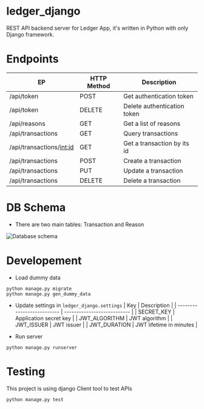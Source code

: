 # ledger_django

REST API backend server for Ledger App, it's written in Python with only Django framework.

# Endpoints

| EP                         | HTTP Method | Description                 |
| -------------------------- | ----------- | --------------------------- |
| /api/token                 | POST        | Get authentication token    |
| /api/token                 | DELETE      | Delete authentication token |
| /api/reasons               | GET         | Get a list of reasons       |
| /api/transactions          | GET         | Query transactions          |
| /api/transactions/<int:id> | GET         | Get a transaction by its id |
| /api/transactions          | POST        | Create a transaction        |
| /api/transactions          | PUT         | Update a transaction        |
| /api/transactions          | DELETE      | Delete a transaction        |

# DB Schema

-   There are two main tables: Transaction and Reason

![Database schema](https://raw.githubusercontent.com/vespaiach/ledger_django/main/db.jpg)

# Developement

-   Load dummy data

```
python manage.py migrate
python manage.py gen_dummy_data
```

-   Update settings in `ledger_django.settings`
    | Key | Description |
    | -------------------------- | --------------------------- |
    | SECRET_KEY | Application secret key |
    | JWT_ALGORITHM | JWT algorithm |
    | JWT_ISSUER | JWT issuer |
    | JWT_DURATION | JWT lifetime in minutes |

-   Run server

```
python manage.py runserver
```

# Testing

This project is using django Client tool to test APIs

```
python manage.py test
```
